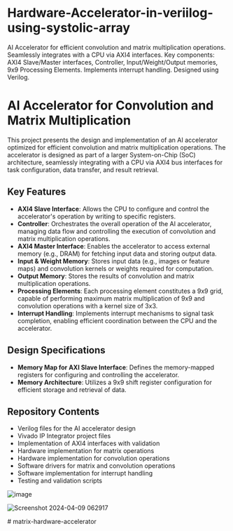 # Hardware-Accelerator-in-veriilog-using-systolic-array
AI Accelerator for efficient convolution and matrix multiplication operations. Seamlessly integrates with a CPU via AXI4 interfaces. Key components: AXI4 Slave/Master interfaces, Controller, Input/Weight/Output memories, 9x9 Processing Elements. Implements interrupt handling. Designed using Verilog.

# AI Accelerator for Convolution and Matrix Multiplication

This project presents the design and implementation of an AI accelerator optimized for efficient convolution and matrix multiplication operations. The accelerator is designed as part of a larger System-on-Chip (SoC) architecture, seamlessly integrating with a CPU via AXI4 bus interfaces for task configuration, data transfer, and result retrieval.

## Key Features

- **AXI4 Slave Interface**: Allows the CPU to configure and control the accelerator's operation by writing to specific registers.
- **Controller**: Orchestrates the overall operation of the AI accelerator, managing data flow and controlling the execution of convolution and matrix multiplication operations.
- **AXI4 Master Interface**: Enables the accelerator to access external memory (e.g., DRAM) for fetching input data and storing output data.
- **Input & Weight Memory**: Stores input data (e.g., images or feature maps) and convolution kernels or weights required for computation.
- **Output Memory**: Stores the results of convolution and matrix multiplication operations.
- **Processing Elements**: Each processing element constitutes a 9x9 grid, capable of performing maximum matrix multiplication of 9x9 and convolution operations with a kernel size of 3x3.
- **Interrupt Handling**: Implements interrupt mechanisms to signal task completion, enabling efficient coordination between the CPU and the accelerator.

## Design Specifications

- **Memory Map for AXI Slave Interface**: Defines the memory-mapped registers for configuring and controlling the accelerator.
- **Memory Architecture**: Utilizes a 9x9 shift register configuration for efficient storage and retrieval of data.

## Repository Contents

- Verilog files for the AI accelerator design
- Vivado IP Integrator project files
- Implementation of AXI4 interfaces with validation
- Hardware implementation for matrix operations
- Hardware implementation for convolution operations
- Software drivers for matrix and convolution operations
- Software implementation for interrupt handling
- Testing and validation scripts

![image](https://github.com/aryanpandeyece22/Hardware-Accelerator-in-veriilog-using-systolic-arrays/assets/167033652/55677568-ed14-4ce0-a556-daac96560125)




![Screenshot 2024-04-09 062917](https://github.com/aryanpandeyece22/Hardware-Accelerator-in-veriilog-using-systolic-arrays/assets/167033652/bb56e450-b477-4a1e-9c56-0d316f102afb)

#   m a t r i x - h a r d w a r e - a c c e l e r a t o r  
 